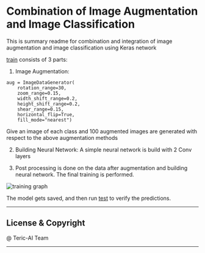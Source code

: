 # Combination of Image Augmentation and Image Classification

This is summary readme for combination and integration of image augmentation and image classification using Keras network


[train](train.py) consists of 3 parts:
1. Image Augmentation: 
```
aug = ImageDataGenerator(
	rotation_range=30,
	zoom_range=0.15,
	width_shift_range=0.2,
	height_shift_range=0.2,
	shear_range=0.15,
	horizontal_flip=True,
	fill_mode="nearest")
```
Give an image of each class and 100 augmented images are generated with respect to the above augmentation methods

2. Building Neural Network: A simple neural network is build with 2 Conv layers

3. Post processing is done on the data after augmentation and building neural network. The final training is performed. 

![training graph](https://github.com/cudanexus/ashish/blob/master/image_classification_augmentation_combine_keras/results/plot.png)


The model gets saved, and then run [test](test.py) to verify the predictions. 


---
## License & Copyright

@ Teric-AI Team

***
